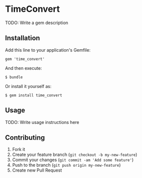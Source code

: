 # TimeConvert

TODO: Write a gem description

## Installation

Add this line to your application's Gemfile:

    gem 'time_convert'

And then execute:

    $ bundle

Or install it yourself as:

    $ gem install time_convert

## Usage

TODO: Write usage instructions here

## Contributing

1. Fork it
2. Create your feature branch (`git checkout -b my-new-feature`)
3. Commit your changes (`git commit -am 'Add some feature'`)
4. Push to the branch (`git push origin my-new-feature`)
5. Create new Pull Request
